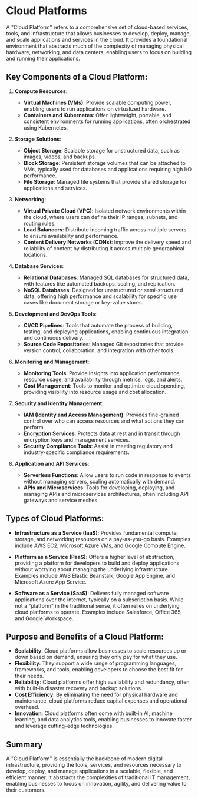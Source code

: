 # Cloud Platforms
A "Cloud Platform" refers to a comprehensive set of cloud-based services, tools, and infrastructure that allows businesses to develop, deploy, manage, and scale applications and services in the cloud. It provides a foundational environment that abstracts much of the complexity of managing physical hardware, networking, and data centers, enabling users to focus on building and running their applications.

## Key Components of a Cloud Platform:
1. **Compute Resources**:
   - **Virtual Machines (VMs)**: Provide scalable computing power, enabling users to run applications on virtualized hardware.
   - **Containers and Kubernetes**: Offer lightweight, portable, and consistent environments for running applications, often orchestrated using Kubernetes.

2. **Storage Solutions**:
   - **Object Storage**: Scalable storage for unstructured data, such as images, videos, and backups.
   - **Block Storage**: Persistent storage volumes that can be attached to VMs, typically used for databases and applications requiring high I/O performance.
   - **File Storage**: Managed file systems that provide shared storage for applications and services.

3. **Networking**:
   - **Virtual Private Cloud (VPC)**: Isolated network environments within the cloud, where users can define their IP ranges, subnets, and routing rules.
   - **Load Balancers**: Distribute incoming traffic across multiple servers to ensure availability and performance.
   - **Content Delivery Networks (CDNs)**: Improve the delivery speed and reliability of content by distributing it across multiple geographical locations.

4. **Database Services**:
   - **Relational Databases**: Managed SQL databases for structured data, with features like automated backups, scaling, and replication.
   - **NoSQL Databases**: Designed for unstructured or semi-structured data, offering high performance and scalability for specific use cases like document storage or key-value stores.

5. **Development and DevOps Tools**:
   - **CI/CD Pipelines**: Tools that automate the process of building, testing, and deploying applications, enabling continuous integration and continuous delivery.
   - **Source Code Repositories**: Managed Git repositories that provide version control, collaboration, and integration with other tools.

6. **Monitoring and Management**:
   - **Monitoring Tools**: Provide insights into application performance, resource usage, and availability through metrics, logs, and alerts.
   - **Cost Management**: Tools to monitor and optimize cloud spending, providing visibility into resource usage and cost allocation.

7. **Security and Identity Management**:
   - **IAM (Identity and Access Management)**: Provides fine-grained control over who can access resources and what actions they can perform.
   - **Encryption Services**: Protects data at rest and in transit through encryption keys and management services.
   - **Security Compliance Tools**: Assist in meeting regulatory and industry-specific compliance requirements.

8. **Application and API Services**:
   - **Serverless Functions**: Allow users to run code in response to events without managing servers, scaling automatically with demand.
   - **APIs and Microservices**: Tools for developing, deploying, and managing APIs and microservices architectures, often including API gateways and service meshes.

## Types of Cloud Platforms:
- **Infrastructure as a Service (IaaS)**: Provides fundamental compute, storage, and networking resources on a pay-as-you-go basis. Examples include AWS EC2, Microsoft Azure VMs, and Google Compute Engine.
  
- **Platform as a Service (PaaS)**: Offers a higher level of abstraction, providing a platform for developers to build and deploy applications without worrying about managing the underlying infrastructure. Examples include AWS Elastic Beanstalk, Google App Engine, and Microsoft Azure App Service.
  
- **Software as a Service (SaaS)**: Delivers fully managed software applications over the internet, typically on a subscription basis. While not a "platform" in the traditional sense, it often relies on underlying cloud platforms to operate. Examples include Salesforce, Office 365, and Google Workspace.

## Purpose and Benefits of a Cloud Platform:
- **Scalability**: Cloud platforms allow businesses to scale resources up or down based on demand, ensuring they only pay for what they use.
- **Flexibility**: They support a wide range of programming languages, frameworks, and tools, enabling developers to choose the best fit for their needs.
- **Reliability**: Cloud platforms offer high availability and redundancy, often with built-in disaster recovery and backup solutions.
- **Cost Efficiency**: By eliminating the need for physical hardware and maintenance, cloud platforms reduce capital expenses and operational overhead.
- **Innovation**: Cloud platforms often come with built-in AI, machine learning, and data analytics tools, enabling businesses to innovate faster and leverage cutting-edge technologies.

## Summary
A "Cloud Platform" is essentially the backbone of modern digital infrastructure, providing the tools, services, and resources necessary to develop, deploy, and manage applications in a scalable, flexible, and efficient manner. It abstracts the complexities of traditional IT management, enabling businesses to focus on innovation, agility, and delivering value to their customers.